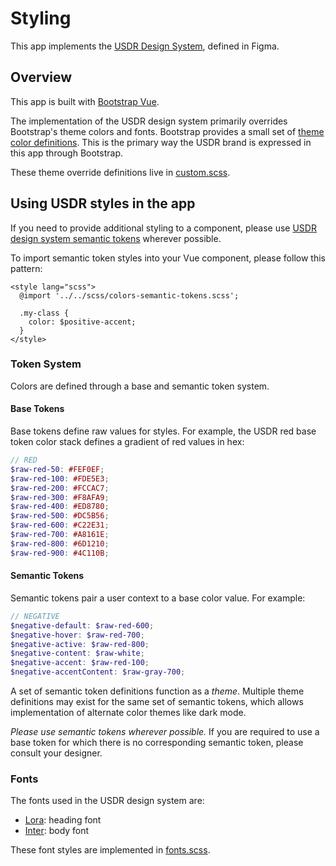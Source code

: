 # Styling

This app implements the [USDR Design System](https://www.figma.com/file/HWu4iIjcoX2txuN543qzIB/USDR-Design-System?type=design&node-id=101%3A167&mode=design&t=8mml86X91f9FzVAE-1), defined in Figma.

## Overview

This app is built with [Bootstrap Vue](https://bootstrap-vue.org/).

The implementation of the USDR design system primarily overrides Bootstrap's theme colors and fonts. Bootstrap provides a small set of [theme color definitions](https://getbootstrap.com/docs/5.0/customize/css-variables/#root-variables). This is the primary way the USDR brand is expressed in this app through Bootstrap.

These theme override definitions live in [custom.scss](../packages/client/scss/custom.scss).

## Using USDR styles in the app

If you need to provide additional styling to a component, please use [USDR design system semantic tokens](../packages/client/scss/colors-semantic-tokens.scss) wherever possible.

To import semantic token styles into your Vue component, please follow this pattern:
```vue
<style lang="scss">
  @import '../../scss/colors-semantic-tokens.scss';

  .my-class {
    color: $positive-accent;
  }
</style>
```

### Token System 
Colors are defined through a base and semantic token system.

#### Base Tokens
Base tokens define raw values for styles. For example, the USDR red base token color stack defines a gradient of red values in hex:
```scss
// RED
$raw-red-50: #FEF0EF;
$raw-red-100: #FDE5E3;
$raw-red-200: #FCCAC7;
$raw-red-300: #F8AFA9;
$raw-red-400: #ED8780;
$raw-red-500: #DC5B56;
$raw-red-600: #C22E31;
$raw-red-700: #A8161E;
$raw-red-800: #6D1210;
$raw-red-900: #4C110B;
```

#### Semantic Tokens
Semantic tokens pair a user context to a base color value. For example:
```scss
// NEGATIVE 
$negative-default: $raw-red-600;
$negative-hover: $raw-red-700;
$negative-active: $raw-red-800;
$negative-content: $raw-white;
$negative-accent: $raw-red-100;
$negative-accentContent: $raw-gray-700;
```

A set of semantic token definitions function as a *theme*. Multiple theme definitions may exist for the same set of semantic tokens, which allows implementation of alternate color themes like dark mode.  

*Please use semantic tokens wherever possible.* If you are required to use a base token for which there is no corresponding semantic token, please consult your designer. 

### Fonts

The fonts used in the USDR design system are:
- [Lora](https://fonts.google.com/specimen/Lora): heading font
- [Inter](https://fonts.google.com/specimen/Inter): body font

These font styles are implemented in [fonts.scss](../packages/clients/scss/fonts.scss).
